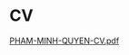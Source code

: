 # CV
[PHAM-MINH-QUYEN-CV.pdf](https://github.com/user-attachments/files/17842977/PHAM-MINH-QUYEN-CV.pdf)
